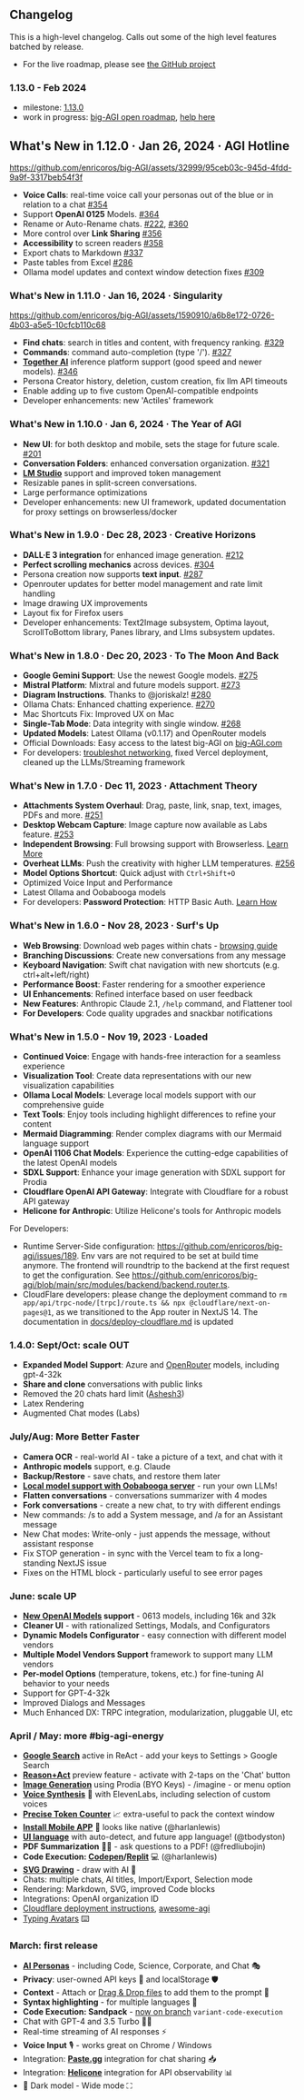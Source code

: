 ## Changelog

This is a high-level changelog. Calls out some of the high level features batched
by release.

- For the live roadmap, please see [the GitHub project](https://github.com/users/enricoros/projects/4/views/2)

### 1.13.0 - Feb 2024

- milestone: [1.13.0](https://github.com/enricoros/big-agi/milestone/13)
- work in progress: [big-AGI open roadmap](https://github.com/users/enricoros/projects/4/views/2), [help here](https://github.com/users/enricoros/projects/4/views/4)

## What's New in 1.12.0 · Jan 26, 2024 · AGI Hotline

https://github.com/enricoros/big-AGI/assets/32999/95ceb03c-945d-4fdd-9a9f-3317beb54f3f

- **Voice Calls**: real-time voice call your personas out of the blue or in relation to a chat [#354](https://github.com/enricoros/big-AGI/issues/354)
- Support **OpenAI 0125** Models. [#364](https://github.com/enricoros/big-AGI/issues/364)
- Rename or Auto-Rename chats.  [#222](https://github.com/enricoros/big-AGI/issues/222), [#360](https://github.com/enricoros/big-AGI/issues/360)
- More control over **Link Sharing** [#356](https://github.com/enricoros/big-AGI/issues/356)
- **Accessibility** to screen readers [#358](https://github.com/enricoros/big-AGI/issues/358)
- Export chats to Markdown [#337](https://github.com/enricoros/big-AGI/issues/337)
- Paste tables from Excel [#286](https://github.com/enricoros/big-AGI/issues/286)
- Ollama model updates and context window detection fixes [#309](https://github.com/enricoros/big-AGI/issues/309)

### What's New in 1.11.0 · Jan 16, 2024 · Singularity

https://github.com/enricoros/big-AGI/assets/1590910/a6b8e172-0726-4b03-a5e5-10cfcb110c68

- **Find chats**: search in titles and content, with frequency ranking. [#329](https://github.com/enricoros/big-AGI/issues/329)
- **Commands**: command auto-completion (type '/'). [#327](https://github.com/enricoros/big-AGI/issues/327)
- **[Together AI](https://www.together.ai/products#inference)** inference platform support (good speed and newer models). [#346](https://github.com/enricoros/big-AGI/issues/346)
- Persona Creator history, deletion, custom creation, fix llm API timeouts
- Enable adding up to five custom OpenAI-compatible endpoints
- Developer enhancements: new 'Actiles' framework

### What's New in 1.10.0 · Jan 6, 2024 · The Year of AGI

- **New UI**: for both desktop and mobile, sets the stage for future scale. [#201](https://github.com/enricoros/big-AGI/issues/201)
- **Conversation Folders**: enhanced conversation organization. [#321](https://github.com/enricoros/big-AGI/issues/321)
- **[LM Studio](https://lmstudio.ai/)** support and improved token management
- Resizable panes in split-screen conversations.
- Large performance optimizations
- Developer enhancements: new UI framework, updated documentation for proxy settings on browserless/docker

### What's New in 1.9.0 · Dec 28, 2023 · Creative Horizons

- **DALL·E 3 integration** for enhanced image generation. [#212](https://github.com/enricoros/big-AGI/issues/212)
- **Perfect scrolling mechanics** across devices. [#304](https://github.com/enricoros/big-AGI/issues/304)
- Persona creation now supports **text input**. [#287](https://github.com/enricoros/big-AGI/pull/287)
- Openrouter updates for better model management and rate limit handling
- Image drawing UX improvements
- Layout fix for Firefox users
- Developer enhancements: Text2Image subsystem, Optima layout, ScrollToBottom library, Panes library, and Llms subsystem updates.

### What's New in 1.8.0 · Dec 20, 2023 · To The Moon And Back

- **Google Gemini Support**: Use the newest Google models. [#275](https://github.com/enricoros/big-agi/issues/275)
- **Mistral Platform**: Mixtral and future models support. [#273](https://github.com/enricoros/big-agi/issues/273)
- **Diagram Instructions**. Thanks to @joriskalz! [#280](https://github.com/enricoros/big-agi/pull/280)
- Ollama Chats: Enhanced chatting experience. [#270](https://github.com/enricoros/big-agi/issues/270)
- Mac Shortcuts Fix: Improved UX on Mac
- **Single-Tab Mode**: Data integrity with single window. [#268](https://github.com/enricoros/big-agi/issues/268)
- **Updated Models**: Latest Ollama (v0.1.17) and OpenRouter models
- Official Downloads: Easy access to the latest big-AGI on [big-AGI.com](https://big-agi.com)
- For developers: [troubleshot networking](https://github.com/enricoros/big-AGI/issues/276#issuecomment-1858591483), fixed Vercel deployment, cleaned up the LLMs/Streaming framework

### What's New in 1.7.0 · Dec 11, 2023 · Attachment Theory

- **Attachments System Overhaul**: Drag, paste, link, snap, text, images, PDFs and more. [#251](https://github.com/enricoros/big-agi/issues/251)
- **Desktop Webcam Capture**: Image capture now available as Labs feature. [#253](https://github.com/enricoros/big-agi/issues/253)
- **Independent Browsing**: Full browsing support with Browserless. [Learn More](https://github.com/enricoros/big-agi/blob/main/docs/config-browse.md)
- **Overheat LLMs**: Push the creativity with higher LLM temperatures. [#256](https://github.com/enricoros/big-agi/issues/256)
- **Model Options Shortcut**: Quick adjust with `Ctrl+Shift+O`
- Optimized Voice Input and Performance
- Latest Ollama and Oobabooga models
- For developers: **Password Protection**: HTTP Basic Auth. [Learn How](https://github.com/enricoros/big-agi/blob/main/docs/deploy-authentication.md)

### What's New in 1.6.0 - Nov 28, 2023 · Surf's Up

- **Web Browsing**: Download web pages within chats - [browsing guide](https://github.com/enricoros/big-agi/blob/main/docs/config-browse.md)
- **Branching Discussions**: Create new conversations from any message
- **Keyboard Navigation**: Swift chat navigation with new shortcuts (e.g. ctrl+alt+left/right)
- **Performance Boost**: Faster rendering for a smoother experience
- **UI Enhancements**: Refined interface based on user feedback
- **New Features**: Anthropic Claude 2.1, `/help` command, and Flattener tool
- **For Developers**: Code quality upgrades and snackbar notifications

### What's New in 1.5.0 - Nov 19, 2023 · Loaded

- **Continued Voice**: Engage with hands-free interaction for a seamless experience
- **Visualization Tool**: Create data representations with our new visualization capabilities
- **Ollama Local Models**: Leverage local models support with our comprehensive guide
- **Text Tools**: Enjoy tools including highlight differences to refine your content
- **Mermaid Diagramming**: Render complex diagrams with our Mermaid language support
- **OpenAI 1106 Chat Models**: Experience the cutting-edge capabilities of the latest OpenAI models
- **SDXL Support**: Enhance your image generation with SDXL support for Prodia
- **Cloudflare OpenAI API Gateway**: Integrate with Cloudflare for a robust API gateway
- **Helicone for Anthropic**: Utilize Helicone's tools for Anthropic models

For Developers:

- Runtime Server-Side configuration:  https://github.com/enricoros/big-agi/issues/189. Env vars are
  not required to be set at build time anymore. The frontend will roundtrip to the backend at the
  first request to get the configuration. See
  https://github.com/enricoros/big-agi/blob/main/src/modules/backend/backend.router.ts.
- CloudFlare developers: please change the deployment command to
  `rm app/api/trpc-node/[trpc]/route.ts && npx @cloudflare/next-on-pages@1`,
  as we transitioned to the App router in NextJS 14. The documentation in
  [docs/deploy-cloudflare.md](../docs/deploy-cloudflare.md) is updated

### 1.4.0: Sept/Oct: scale OUT

- **Expanded Model Support**: Azure and [OpenRouter](https://openrouter.ai/docs#models) models, including gpt-4-32k
- **Share and clone** conversations with public links
- Removed the 20 chats hard limit ([Ashesh3](https://github.com/enricoros/big-agi/pull/158))
- Latex Rendering
- Augmented Chat modes (Labs)

### July/Aug: More Better Faster

- **Camera OCR** - real-world AI - take a picture of a text, and chat with it
- **Anthropic models** support, e.g. Claude
- **Backup/Restore** - save chats, and restore them later
- **[Local model support with Oobabooga server](../docs/config-local-oobabooga)** - run your own LLMs!
- **Flatten conversations** - conversations summarizer with 4 modes
- **Fork conversations** - create a new chat, to try with different endings
- New commands: /s to add a System message, and /a for an Assistant message
- New Chat modes: Write-only - just appends the message, without assistant response
- Fix STOP generation - in sync with the Vercel team to fix a long-standing NextJS issue
- Fixes on the HTML block - particularly useful to see error pages

### June: scale UP

- **[New OpenAI Models](https://openai.com/blog/function-calling-and-other-api-updates) support** - 0613 models, including 16k and 32k
- **Cleaner UI** - with rationalized Settings, Modals, and Configurators
- **Dynamic Models Configurator** - easy connection with different model vendors
- **Multiple Model Vendors Support** framework to support many LLM vendors
- **Per-model Options** (temperature, tokens, etc.) for fine-tuning AI behavior to your needs
- Support for GPT-4-32k
- Improved Dialogs and Messages
- Much Enhanced DX: TRPC integration, modularization, pluggable UI, etc

### April / May: more #big-agi-energy

- **[Google Search](../docs/pixels/feature_react_google.png)** active in ReAct - add your keys to Settings > Google
  Search
- **[Reason+Act](../docs/pixels/feature_react_turn_on.png)** preview feature - activate with 2-taps on the 'Chat' button
- **[Image Generation](../docs/pixels/feature_imagine_command.png)** using Prodia (BYO Keys) - /imagine - or menu option
- **[Voice Synthesis](../docs/pixels/feature_voice_1.png)** 📣 with ElevenLabs, including selection of custom voices
- **[Precise Token Counter](../docs/pixels/feature_token_counter.png)** 📈 extra-useful to pack the context window
- **[Install Mobile APP](../docs/pixels/feature_pwa.png)** 📲 looks like native (@harlanlewis)
- **[UI language](../docs/pixels/feature_language.png)** with auto-detect, and future app language! (@tbodyston)
- **PDF Summarization** 🧩🤯 - ask questions to a PDF! (@fredliubojin)
- **Code Execution: [Codepen](https://codepen.io/)/[Replit](https://replit.com/)** 💻 (@harlanlewis)
- **[SVG Drawing](../docs/pixels/feature_svg_drawing.png)** - draw with AI 🎨
- Chats: multiple chats, AI titles, Import/Export, Selection mode
- Rendering: Markdown, SVG, improved Code blocks
- Integrations: OpenAI organization ID
- [Cloudflare deployment instructions](../docs/deploy-cloudflare.md),
  [awesome-agi](https://github.com/enricoros/awesome-agi)
- [Typing Avatars](../docs/pixels/gif_typing_040123.gif) ⌨️
  <!-- p><a href="../docs/pixels/gif_typing_040123.gif"><img src="../docs/pixels/gif_typing_040123.gif" width='700' alt="New Typing Avatars"/></a></p -->

### March: first release

- **[AI Personas](../docs/pixels/feature_purpose_two.png)** - including Code, Science, Corporate, and Chat 🎭
- **Privacy**: user-owned API keys 🔑 and localStorage 🛡️
- **Context** - Attach or [Drag & Drop files](../docs/pixels/feature_drop_target.png) to add them to the prompt 📁
- **Syntax highlighting** - for multiple languages 🌈
- **Code Execution: Sandpack** -
  [now on branch]((https://github.com/enricoros/big-agi/commit/f678a0d463d5e9cf0733f577e11bd612b7902d89)) `variant-code-execution`
- Chat with GPT-4 and 3.5 Turbo 🧠💨
- Real-time streaming of AI responses ⚡
- **Voice Input** 🎙️ - works great on Chrome / Windows
- Integration: **[Paste.gg](../docs/pixels/feature_paste_gg.png)** integration for chat sharing 📥
- Integration: **[Helicone](https://www.helicone.ai/)** integration for API observability 📊
- 🌙 Dark model - Wide mode ⛶
